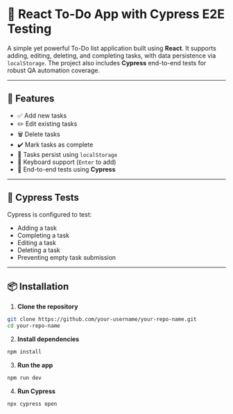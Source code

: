 # 📝 React To-Do App with Cypress E2E Testing

A simple yet powerful To-Do list application built using **React**. It supports adding, editing, deleting, and completing tasks, with data persistence via `localStorage`. The project also includes **Cypress** end-to-end tests for robust QA automation coverage.

---

## 🚀 Features

- ✅ Add new tasks
- ✏️ Edit existing tasks
- 🗑️ Delete tasks
- ✔️ Mark tasks as complete
- 💾 Tasks persist using `localStorage`
- 🎯 Keyboard support (`Enter` to add)
- 🧪 End-to-end tests using **Cypress**

---

## 🧪 Cypress Tests

Cypress is configured to test:

- Adding a task
- Completing a task
- Editing a task
- Deleting a task
- Preventing empty task submission

---

## 📦 Installation

1. **Clone the repository**

```bash
git clone https://github.com/your-username/your-repo-name.git
cd your-repo-name
```

2.  **Install dependencies**

```bash
npm install
```

3.  **Run the app**

```bash
npm run dev
```

4.  **Run Cypress**

```bash
npx cypress open
```
